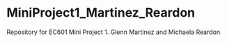 # MiniProject1_Martinez_Reardon
Repository for EC601 Mini Project 1. Glenn Martinez and Michaela Reardon
